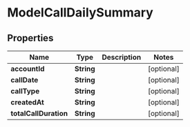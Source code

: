 

# ModelCallDailySummary


## Properties

| Name | Type | Description | Notes |
|------------ | ------------- | ------------- | -------------|
|**accountId** | **String** |  |  [optional] |
|**callDate** | **String** |  |  [optional] |
|**callType** | **String** |  |  [optional] |
|**createdAt** | **String** |  |  [optional] |
|**totalCallDuration** | **String** |  |  [optional] |



